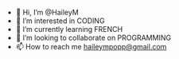 - 👋 Hi, I’m @HaileyM
- 👀 I’m interested in CODING
- 🌱 I’m currently learning FRENCH
- 💞️ I’m looking to collaborate on PROGRAMMING
- 📫 How to reach me haileympopp@gmail.com

<!---
MakennaP/MakennaP is a ✨ special ✨ repository because its `README.md` (this file) appears on your GitHub profile.
You can click the Preview link to take a look at your changes.
--->
